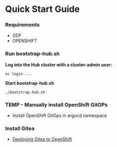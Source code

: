 # Quick Start Guide

### Requirements 
* ODF 
* OPENSHIFT

### Run bootstrap-hub.sh
**Log into the Hub cluster with a cluster-admin user:**
```
oc login ...
```
**Start bootstrap-hub.sh**
```
./bootstrap-hub.sh
```

### TEMP - Manually install OpenShift GitOPs
* Install OpenShift GitOps in argocd namespace

### Install Gitea
* [Deploying Gitea to OpenShift](deploying-gitea-to-openshift.md)
